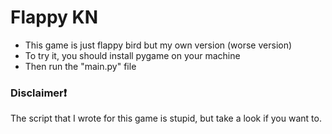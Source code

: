 # Flappy KN
- This game is just flappy bird but my own version (worse version)
- To try it, you should install pygame on your machine
- Then run the "main.py" file

### Disclaimer❗
The script that I wrote for this game is stupid, but take a look if you want to.
